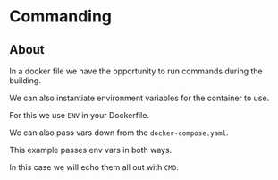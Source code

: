 # Commanding

## About

In a docker file we have the opportunity to run commands during the building.

We can also instantiate environment variables for the container to use.

For this we use `ENV` in your Dockerfile.

We can also pass vars down from the `docker-compose.yaml`.

This example passes env vars in both ways.

In this case we will echo them all out with `CMD`.
